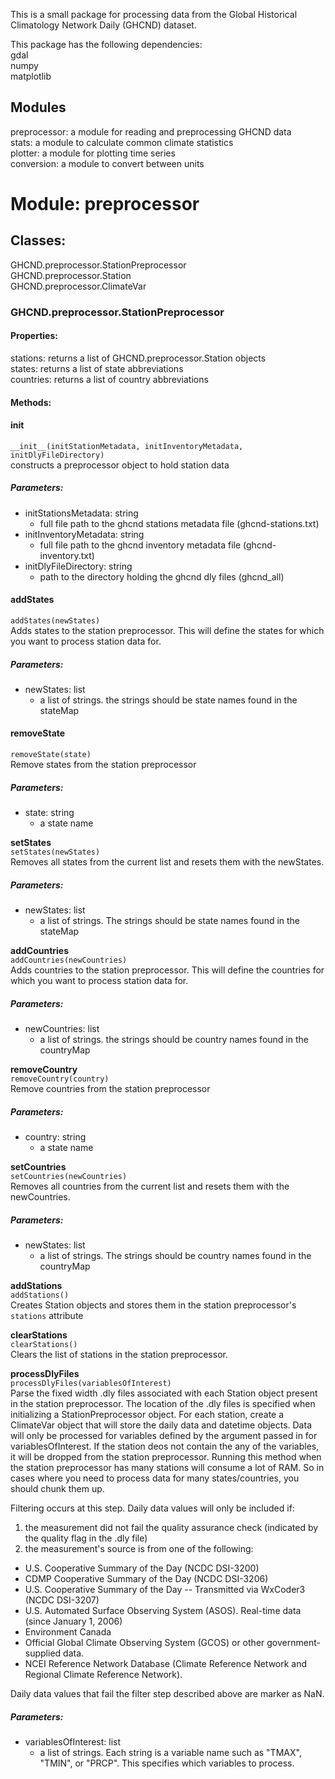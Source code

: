 This is a small package for processing data from the Global Historical Climatology Network Daily (GHCND) dataset.

This package has the following dependencies:  
gdal  
numpy  
matplotlib  

Modules  
-----------  
preprocessor: a module for reading and preprocessing GHCND data  
stats: a module to calculate common climate statistics  
plotter: a module for plotting time series  
conversion: a module to convert between units  
  
  
# Module: preprocessor  
  
## Classes:   
GHCND.preprocessor.StationPreprocessor  
GHCND.preprocessor.Station  
GHCND.preprocessor.ClimateVar  
  
### GHCND.preprocessor.StationPreprocessor

#### Properties:  
stations: returns a list of GHCND.preprocessor.Station objects  
states: returns a list of state abbreviations  
countries: returns a list of country abbreviations  
  
#### Methods:  

#### init  
```__init__(initStationMetadata, initInventoryMetadata, initDlyFileDirectory)```  
constructs a preprocessor object to hold station data  
  ##### Parameters:    
  - initStationsMetadata: string  
    - full file path to the ghcnd stations metadata file (ghcnd-stations.txt)  
  - initInventoryMetadata: string  
    - full file path to the ghcnd inventory metadata file (ghcnd-inventory.txt)  
  - initDlyFileDirectory: string  
    - path to the directory holding the ghcnd dly files (ghcnd_all)  

#### addStates  
```addStates(newStates)```  
Adds states to the station preprocessor. This will define the states for which you want to process station data for.  
  ##### Parameters:
  - newStates: list  
    - a list of strings. the strings should be state names found in the stateMap  

#### removeState    
```removeState(state)```  
Remove states from the station preprocessor  
  ##### Parameters:  
  - state: string  
    - a state name  
    
<b> setStates </b>  
```setStates(newStates)```  
Removes all states from the current list and resets them with the newStates.  
  ##### Parameters:
  - newStates: list  
    - a list of strings. The strings should be state names found in the stateMap  
    
<b> addCountries </b>  
```addCountries(newCountries)```  
Adds countries to the station preprocessor. This will define the countries for which you want to process station data for.  
  ##### Parameters:
  - newCountries: list  
    - a list of strings. the strings should be country names found in the countryMap  

<b> removeCountry </b>  
```removeCountry(country)```  
Remove countries from the station preprocessor  
  ##### Parameters:  
  - country: string  
    - a state name  
 
<b> setCountries </b>  
```setCountries(newCountries)```  
Removes all countries from the current list and resets them with the newCountries.  
  ##### Parameters:
  - newStates: list  
    - a list of strings. The strings should be country names found in the countryMap  

<b> addStations </b>  
```addStations()```  
Creates Station objects and stores them in the station preprocessor's ```stations``` attribute  

<b> clearStations </b>  
```clearStations()```  
Clears the list of stations in the station preprocessor.  

<b> processDlyFiles </b>  
```processDlyFiles(variablesOfInterest)```  
Parse the fixed width .dly files associated with each Station object present in the station preprocessor. The location of the .dly files is specified when initializing a StationPreprocessor object. For each station, create a ClimateVar object that will store the daily data and datetime objects. Data will only be processed for variables defined by the argument passed in for variablesOfInterest. If the station deos not contain the any of the variables, it will be dropped from the station preprocessor. Running this method when the station preprocessor has many stations will consume a lot of RAM. So in cases where you need to process data for many states/countries, you should chunk them up.  
  
Filtering occurs at this step. Daily data values will only be included if:
1. the measurement did not fail the quality assurance check (indicated by the quality flag in the .dly file)  
2. the measurement's source is from one of the following:  
  - U.S. Cooperative Summary of the Day (NCDC DSI-3200)  
  - CDMP Cooperative Summary of the Day (NCDC DSI-3206)  
  - U.S. Cooperative Summary of the Day -- Transmitted via WxCoder3 (NCDC DSI-3207)  
  - U.S. Automated Surface Observing System (ASOS). Real-time data (since January 1, 2006)  
  - Environment Canada  
  - Official Global Climate Observing System (GCOS) or other government-supplied data.  
  - NCEI Reference Network Database (Climate Reference Network and Regional Climate Reference Network).  
  
Daily data values that fail the filter step described above are marker as NaN.  

  ##### Parameters:
  - variablesOfInterest: list  
    - a list of strings. Each string is a variable name such as "TMAX", "TMIN", or "PRCP". This specifies which variables to process.  
    

